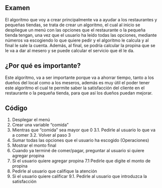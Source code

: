 ## Examen
El algoritmo que voy a crear principalmente va a ayudar a los restaurantes y pequeñas tiendas, se trata de crear un algoritmo, el cual al inicio se despliegue un menú con las opciones que el restaurante o la pequeña tienda tengan, una vez que el usuario ha leído todas las opciones, mediante números va escogiendo lo que quiere pedir y el algoritmo le calcula y al final le sale la cuenta. Además, al final, se podría calcular la propina que se le va a dar al mesero y se puede calcular el servicio que él le da.  

## ¿Por qué es importante?

Este algoritmo, va a ser importante porque va a ahorrar tiempo, tanto a los dueños del local como a los meseros, además es muy útil el poder tener este algoritmo el cual te permite saber la satisfacción del cliente en el restaurante o la pequeña tienda, para que así los dueños puedan mejorar.

## Código 


1. Desplegar el menú  
2. Crear una variable “comida” 
3. Mientras que “comida” sea mayor que 0 
       3.1. Pedirle al usuario lo que va a comer 
       3.2. Volver al paso 3 
4. Sumar todas las opciones que el usuario ha escogido (Operaciones) 
5. Mostrar el monto final  
6. Cuando ya terminé de comer/pagar, preguntar al usuario si quiere agregar propina  
7. Si el usuario quiere agregar propina 
       7.1 Pedirle que digite el monto de propina 
8. Pedirle al usuario que califique la atención 
9. Si el usuario quiere calificar 
       9.1. Pedirle al usuario que introduzca la satisfacción 
